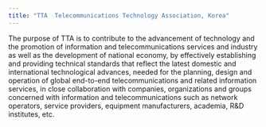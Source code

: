 ```yaml
---
title: "TTA  Telecommunications Technology Association, Korea"
---
```


The purpose of TTA is to contribute to the advancement of technology and the promotion of information and telecommunications services and industry as well as the development of national economy, by effectively establishing and providing technical standards that reflect the latest domestic and international technological advances, needed for the planning, design and operation of global end-to-end telecommunications and related information services, in close collaboration with companies, organizations and groups concerned with information and telecommunications such as network operators, service providers, equipment manufacturers, academia, R&D institutes, etc.

